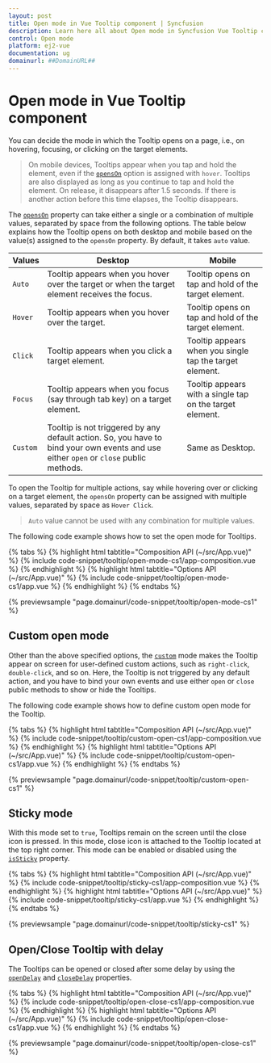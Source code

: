 ```yaml
---
layout: post
title: Open mode in Vue Tooltip component | Syncfusion
description: Learn here all about Open mode in Syncfusion Vue Tooltip component of Syncfusion Essential JS 2 and more.
control: Open mode 
platform: ej2-vue
documentation: ug
domainurl: ##DomainURL##
---
```


# Open mode in Vue Tooltip component

You can decide the mode in which the Tooltip opens on a page, i.e., on hovering, focusing, or clicking on the target elements.

> On mobile devices, Tooltips appear when you tap and hold the element, even if the [`opensOn`](https://helpej2.syncfusion.com/vue/documentation/api/tooltip/#openson) option is assigned with `hover`.
> Tooltips are also displayed as long as you continue to tap and hold the element. On release, it disappears after 1.5 seconds.
> If there is another action before this time elapses, the Tooltip disappears.

The [`opensOn`](https://helpej2.syncfusion.com/vue/documentation/api/tooltip/#openson) property can take either a single or a combination of multiple values, separated by space from the following options. The table  below explains how the Tooltip opens on both desktop and mobile based on the value(s) assigned to the `opensOn` property. By default, it takes `auto` value.

| Values | Desktop | Mobile |
| ------------- | ------------- | ------------- |
| `Auto` | Tooltip appears when you hover over the target or when the target element receives the focus. | Tooltip opens on tap and hold of the target element. |
| `Hover` | Tooltip appears when you hover over the target. | Tooltip opens on tap and hold of the target element. |
| `Click` | Tooltip appears when you click a target element. | Tooltip appears when you single tap the target element. |
| `Focus` | Tooltip appears when you focus (say through tab key) on a target element. | Tooltip appears with a single tap on the target element. |
| `Custom` | Tooltip is not triggered by any default action. So, you have to bind your own events and use either `open` or `close` public methods. | Same as Desktop. |

To open the Tooltip for multiple actions, say while hovering over or clicking on a target element, the `opensOn` property can be assigned with multiple values, separated by space as `Hover Click`.

> `Auto` value cannot be used with any combination for multiple values.

The following code example shows how to set the open mode for Tooltips.

{% tabs %}
{% highlight html tabtitle="Composition API (~/src/App.vue)" %}
{% include code-snippet/tooltip/open-mode-cs1/app-composition.vue %}
{% endhighlight %}
{% highlight html tabtitle="Options API (~/src/App.vue)" %}
{% include code-snippet/tooltip/open-mode-cs1/app.vue %}
{% endhighlight %}
{% endtabs %}
        
{% previewsample "page.domainurl/code-snippet/tooltip/open-mode-cs1" %}

## Custom open mode

Other than the above specified options, the [`custom`](https://helpej2.syncfusion.com/vue/documentation/api/tooltip/#openson) mode makes the Tooltip appear on screen for user-defined custom actions, such as `right-click`, `double-click`, and so on. Here, the Tooltip is not triggered by any default action, and you have to bind your own events and use either `open` or `close` public methods to show or hide the Tooltips.

The following code example shows how to define custom open mode for the Tooltip.

{% tabs %}
{% highlight html tabtitle="Composition API (~/src/App.vue)" %}
{% include code-snippet/tooltip/custom-open-cs1/app-composition.vue %}
{% endhighlight %}
{% highlight html tabtitle="Options API (~/src/App.vue)" %}
{% include code-snippet/tooltip/custom-open-cs1/app.vue %}
{% endhighlight %}
{% endtabs %}
        
{% previewsample "page.domainurl/code-snippet/tooltip/custom-open-cs1" %}

## Sticky mode

With this mode set to `true`, Tooltips remain on the screen until the close icon is pressed. In this mode, close icon is attached to the Tooltip located at the top right corner. This mode can be enabled or disabled using the [`isSticky`](https://helpej2.syncfusion.com/vue/documentation/api/tooltip/#issticky) property.

{% tabs %}
{% highlight html tabtitle="Composition API (~/src/App.vue)" %}
{% include code-snippet/tooltip/sticky-cs1/app-composition.vue %}
{% endhighlight %}
{% highlight html tabtitle="Options API (~/src/App.vue)" %}
{% include code-snippet/tooltip/sticky-cs1/app.vue %}
{% endhighlight %}
{% endtabs %}
        
{% previewsample "page.domainurl/code-snippet/tooltip/sticky-cs1" %}

## Open/Close Tooltip with delay

The Tooltips can be opened or closed after some delay by using the [`openDelay`](https://helpej2.syncfusion.com/vue/documentation/api/tooltip/#opendelay) and [`closeDelay`](https://helpej2.syncfusion.com/vue/documentation/api/tooltip/#closedelay) properties.

{% tabs %}
{% highlight html tabtitle="Composition API (~/src/App.vue)" %}
{% include code-snippet/tooltip/open-close-cs1/app-composition.vue %}
{% endhighlight %}
{% highlight html tabtitle="Options API (~/src/App.vue)" %}
{% include code-snippet/tooltip/open-close-cs1/app.vue %}
{% endhighlight %}
{% endtabs %}
        
{% previewsample "page.domainurl/code-snippet/tooltip/open-close-cs1" %}